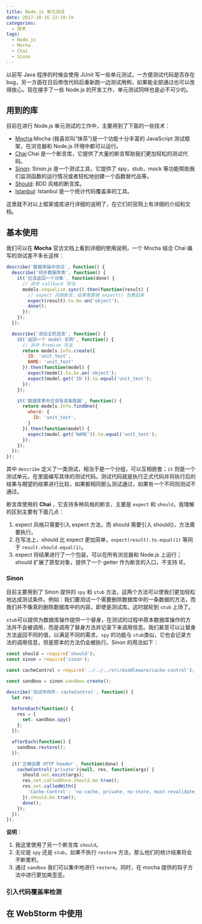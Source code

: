 ```yaml
---
title: Node.js 单元测试
date: 2017-10-16 22:10:19
categories:
  - 技术
tags:
  - Node.js
  - Mocha
  - Chai
  - Sinon
---
```


以前写 Java 程序的时候会使用 JUnit 写一些单元测试，一方便测试代码是否存在 bug，另一方面在日后修改代码后重新跑一边测试用例，如果能全部通过也可以改得放心。现在接手了一些 Node.js 的开发工作，单元测试同样也是必不可少的。

<!-- more -->

## 用到的库

目前在进行 Node.js 单元测试的工作中，主要用到了下面的一些技术：

- [Mocha](http://mochajs.org/):Mocha (我喜欢叫“抹茶”)是一个功能十分丰富的 JavaScript 测试框架，在浏览器和 Node.js 环境中都可以运行。
- [Chai](http://chaijs.com/):Chai 是一个断言库，它提供了大量的断言帮助我们更加轻松的测试代码。
- [Sinon](http://sinonjs.org/): Sinon.js 是一个测试工具，它提供了 spy，stub，mock 等功能帮助我们监测函数的运行情况或者轻松地创建一个函数替代品等。
- [Should](https://github.com/tj/should.js): BDD 风格的断言库。
- [Istanbul](https://istanbul.js.org/): Istanbul 是一个统计代码覆盖率的工具。

这里就不对以上框架或库进行详细的说明了，在它们的官网上有详细的介绍和文档。

## 基本使用

我们可以在 **Mocha** 官访文档上看到详细的使用说明，一个 Mocha 结合 Chai 编写的测试差不多长这样：

```JavaScript
describe('数据库操作测试', function() {
  describe('同步数据库表', function() {
    it('应该返回一个对象', function(done) {
      // 异步 callback 写法
      models.sequelize.sync().then(function(result) {
        // expect 风格断言，结果需要被 expect() 包裹起来
        expect(result).to.be.an('object');
        done();
      });
    });
  });

  describe('添加主机信息', function() {
    it('返回一个 model 实例', function() {
      // 异步 Promise 写法
      return models.Info.create({
        ID: 'unit_test',
        NAME: 'unit_test'
      }).then(function(model) {
        expect(model).to.be.an('object');
        expect(model.get('ID')).to.equal('unit_test');
      });
    });

    it('数据库表中应该有该条数据', function() {
      return models.Info.findOne({
        where: {
          ID: 'unit_test',
        }
      }).then(function(model) {
        expect(model.get('NAME')).to.equal('unit_test');
      });
    });
  });
});
```

其中 `describe` 定义了一类测试，相当于是一个分组，可以互相嵌套；`it` 则是一个测试单元，在里面编写具体的测试代码。测试代码就是执行正式代码并将执行后的结果与期望的结果进行比较，如果都相同那么测试通过，如果有一个不同则测试不通过。

断言库使用的 **Chai** ，它支持多种风格的断言，主要是 `expect` 和 `should`，我理解的区别主要有下面几点：

1. expect 风格只需要引入 expect 方法，而 should 需要引入 should()，方法需要执行。
2. 在写法上，should 比 expect 更加简单，`expect(result).to.equal(1)` 等同于 `result.should.equal(1)`。
3. expect 将结果进行了一个包装，可以在所有浏览器和 Node.js 上运行；should 扩展了原型对象，提供了一个 getter 作为断言的入口，不支持 IE。

### Sinon

目前主要用到了 Sinon 提供的 `spy` 和 `stub` 方法，这两个方法可以使我们更加轻松地达成测试条件。例如：我们要测试一个需要删除数据库中的一条数据的方法，而我们并不像真的删除数据库中的内容，即使是测试库。这时就轮到 `stub` 上场了。

`stub`可以提供为数据库操作提供一个替身，在测试的过程中原本数据库操作的方法并不会被调用，而是调用了替身方法并记录下来调用信息。我们甚至可以让替身方法返回不同的值，以满足不同的需求。`spy` 的功能与 `stub`类似，它也会记录方法的调用信息，但是原本的方法仍会被执行。Sinon 的用法如下：

```JavaScript
const should = require('should');
const sinon = require('sinon');

const cacheControl = require('../../../src/middleware/cache-control');

const sandbox = sinon.sandbox.create();

describe('测试中间件: cacheControl', function() {
  let res;

  beforeEach(function() {
    res = {
      set: sandbox.spy()
    };
  });

  afterEach(function() {
    sandbox.restore();
  });

  it('正确设置 HTTP header', function(done) {
    cacheControl('private')(null, res, function(args) {
      should.not.exist(args);
      res.set.calledOnce.should.be.true();
      res.set.calledWith({
        'Cache-Control': 'no-cache, private, no-store, must-revalidate, max-stale=0, post-check=0, pre-check=0'
      }).should.be.true();
      done();
    });
  });
});
```

**说明**：

1. 我这里使用了另一个断言库 `should`。
2. 无论是 `spy` 还是 `stub`，如果不执行 `restore` 方法，那么他们的统计结果将会不断累积。
3. 通过 `sandbox` 我们可以集中地进行 `restore`。同时，在 mocha 提供的钩子方法中进行更加爽歪歪。

### 引入代码覆盖率检测

## 在 WebStorm 中使用
